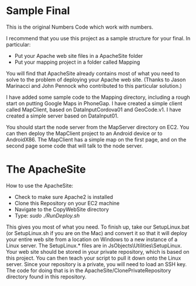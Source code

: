 Sample Final
============

This is the original Numbers Code which work with numbers.

I recommend that you use this project as a sample structure for your final. 
In particular: 

- Put your Apache web site files in a ApacheSite folder
- Put your mapping project in a folder called Mapping

You will find that ApacheSite already contains most of what you need 
to solve to the problem of deploying your Apache web site. (Thanks
to Jason Marinacci and John Pennock who contributed to this 
particular solution.)

I have added some sample code to the Mapping directory, including
a rough start on putting Google Maps in PhoneGap. I have created
a simple client called MapClient, based on DataInputCordova01 and
GeoCode.v1. I have created a simple server based on DataInput01.

You should start the node server from the MapServer directory on EC2.
You can then deploy the MapClient project to an Android
device or to AndroidX86. The MapClient has a simple map on the 
first page, and on the second page some code that will talk to 
the node server.

The ApacheSite
==============

How to use the ApacheSite:

- Check to make sure Apache2 is installed
- Clone this Repository on your EC2 machine
- Navigate to the CopyWebSite directory
- Type: *sudo ./RunDeploy.sh*

This gives you most of what you need. To finish up, take our
SetupLinux.bat (or SetupLinux.sh if you are on the Mac) and
convert it so that it will deploy your entire web site from
a location on Windows to a new instance of a Linux server.
The SetupLinux.* files are in JsObjects\Utilities\SetupLinux.
Your web site should be stored in your private repository, which
is based on this project. You can then teach your script to pull
it down onto the Linux server. Since your repository is a private,
you will need to load an SSH key. The code for doing that is
in the ApacheSite/ClonePrivateRepository directory found in 
this repository. 


